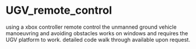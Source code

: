 # UGV_remote_control
using a xbox controller remote control the unmanned ground vehicle manoeuvring and avoiding obstacles 
works on windows and requires the UGV platform to work.
detailed code walk through available upon request.
